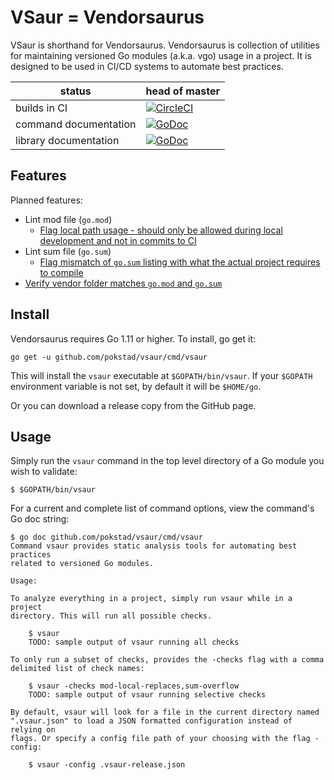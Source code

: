 # VSaur = Vendorsaurus
VSaur is shorthand for Vendorsaurus. Vendorsaurus is collection of utilities for maintaining versioned Go modules (a.k.a. vgo) usage in a project. It is designed to be used in CI/CD systems to automate best practices.

| status | head of master |
|----------|---------------------|
| builds in CI | [![CircleCI](https://circleci.com/gh/pokstad/vsaur/tree/master.svg?style=svg)](https://circleci.com/gh/pokstad/vsaur/tree/master) |
| command documentation | [![GoDoc](https://godoc.org/github.com/pokstad/vsaur/cmd/vsaur?status.svg)](https://godoc.org/github.com/pokstad/vsaur/cmd/vsaur) |
| library documentation | [![GoDoc](https://godoc.org/github.com/pokstad/vsaur?status.svg)](https://godoc.org/github.com/pokstad/vsaur) |


## Features
Planned features:

- Lint mod file (`go.mod`)
	- [Flag local path usage - should only be allowed during local development and not in commits to CI](https://github.com/pokstad/vsaur/issues/1)
- Lint sum file (`go.sum`)
	- [Flag mismatch of `go.sum` listing with what the actual project requires to compile](https://github.com/pokstad/vsaur/issues/3)
- [Verify vendor folder matches `go.mod` and `go.sum`](https://github.com/pokstad/vsaur/issues/2)

## Install
Vendorsaurus requires Go 1.11 or higher. To install, go get it:

`go get -u github.com/pokstad/vsaur/cmd/vsaur`

This will install the `vsaur` executable at `$GOPATH/bin/vsaur`. If your `$GOPATH` environment variable is not set, by default it will be `$HOME/go`.

Or you can download a release copy from the GitHub page.

## Usage
Simply run the `vsaur` command in the top level directory of a Go module you wish to validate:

```
$ $GOPATH/bin/vsaur
```

For a current and complete list of command options, view the command's Go doc string:

```
$ go doc github.com/pokstad/vsaur/cmd/vsaur
Command vsaur provides static analysis tools for automating best practices
related to versioned Go modules.

Usage:

To analyze everything in a project, simply run vsaur while in a project
directory. This will run all possible checks.

    $ vsaur
    TODO: sample output of vsaur running all checks

To only run a subset of checks, provides the -checks flag with a comma
delimited list of check names:

    $ vsaur -checks mod-local-replaces,sum-overflow
    TODO: sample output of vsaur running selective checks

By default, vsaur will look for a file in the current directory named
".vsaur.json" to load a JSON formatted configuration instead of relying on
flags. Or specify a config file path of your choosing with the flag -config:

    $ vsaur -config .vsaur-release.json
```